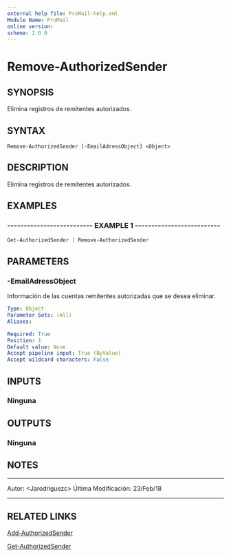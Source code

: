 ```yaml
---
external help file: ProMail-help.xml
Module Name: ProMail
online version: 
schema: 2.0.0
---
```


# Remove-AuthorizedSender

## SYNOPSIS
Elimina registros de remitentes autorizados.

## SYNTAX

```
Remove-AuthorizedSender [-EmailAdressObject] <Object>
```

## DESCRIPTION
Elimina registros de remitentes autorizados.

## EXAMPLES

### -------------------------- EXAMPLE 1 --------------------------
```powershell
Get-AuthorizedSender | Remove-AuthorizedSender
```

## PARAMETERS

### -EmailAdressObject
Información de las cuentas remitentes autorizadas que se desea eliminar.

```yaml
Type: Object
Parameter Sets: (All)
Aliases: 

Required: True
Position: 1
Default value: None
Accept pipeline input: True (ByValue)
Accept wildcard characters: False
```

## INPUTS

### Ninguna

## OUTPUTS

### Ninguna

## NOTES
---------------------------------------------------------
Autor: \<Jarodriguezc\>
Última Modificación: 23/Feb/18

---------------------------------------------------------

## RELATED LINKS

[Add-AuthorizedSender](Add-AuthorizedSender.md)

[Get-AuthorizedSender](Get-AuthorizedSender.md)

